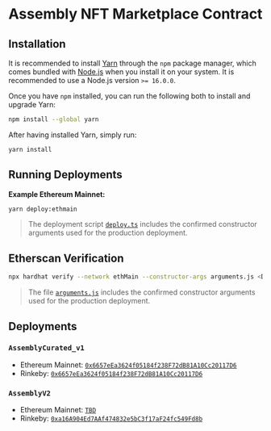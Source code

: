 # Assembly NFT Marketplace Contract

## Installation

It is recommended to install [Yarn](https://classic.yarnpkg.com) through the `npm` package manager, which comes bundled with [Node.js](https://nodejs.org) when you install it on your system. It is recommended to use a Node.js version `>= 16.0.0`.

Once you have `npm` installed, you can run the following both to install and upgrade Yarn:

```bash
npm install --global yarn
```

After having installed Yarn, simply run:

```bash
yarn install
```

## Running Deployments

**Example Ethereum Mainnet:**

```bash
yarn deploy:ethmain
```

> The deployment script [`deploy.ts`](./scripts/deploy.ts) includes the confirmed constructor arguments used for the production deployment.

## Etherscan Verification

```bash
npx hardhat verify --network ethMain --constructor-args arguments.js <DEPLOYED_CONTRACT_ADDRESS>
```

> The file [`arguments.js`](./arguments.js) includes the confirmed constructor arguments used for the production deployment.

## Deployments

### `AssemblyCurated_v1`

- Ethereum Mainnet: [`0x6657eEa3624f05184f238F72dB81A10Cc20117D6`](https://etherscan.io/address/0x6657eEa3624f05184f238F72dB81A10Cc20117D6)
- Rinkeby: [`0x6657eEa3624f05184f238F72dB81A10Cc20117D6`](https://rinkeby.etherscan.io/address/0x6657eEa3624f05184f238F72dB81A10Cc20117D6)

### `AssemblyV2`

- Ethereum Mainnet: [`TBD`]()
- Rinkeby: [`0xa16A904Ed7AAf474832e5bC3f17aF24fc549Fd8b`](https://rinkeby.etherscan.io/address/0xa16A904Ed7AAf474832e5bC3f17aF24fc549Fd8b)
